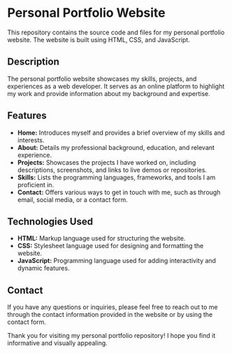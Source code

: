 # Personal Portfolio Website

This repository contains the source code and files for my personal portfolio website. The website is built using HTML, CSS, and JavaScript.

## Description

The personal portfolio website showcases my skills, projects, and experiences as a web developer. It serves as an online platform to highlight my work and provide information about my background and expertise.

## Features

- **Home:** Introduces myself and provides a brief overview of my skills and interests.
- **About:** Details my professional background, education, and relevant experience.
- **Projects:** Showcases the projects I have worked on, including descriptions, screenshots, and links to live demos or repositories.
- **Skills:** Lists the programming languages, frameworks, and tools I am proficient in.
- **Contact:** Offers various ways to get in touch with me, such as through email, social media, or a contact form.

## Technologies Used

- **HTML:** Markup language used for structuring the website.
- **CSS:** Stylesheet language used for designing and formatting the website.
- **JavaScript:** Programming language used for adding interactivity and dynamic features.

## Contact

If you have any questions or inquiries, please feel free to reach out to me through the contact information provided in the website or by using the contact form.

Thank you for visiting my personal portfolio repository! I hope you find it informative and visually appealing.
